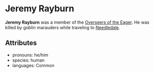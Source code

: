 # Jeremy Rayburn

**Jeremy Rayburn** was a member of the [Overseers of the Eager](../../../organizations/overseers-of-the-eager). He was killed by goblin marauders while traveling to [Needledale](../needledale.md).

## Attributes

- pronouns: he/him
- species: human
- languages: Common
